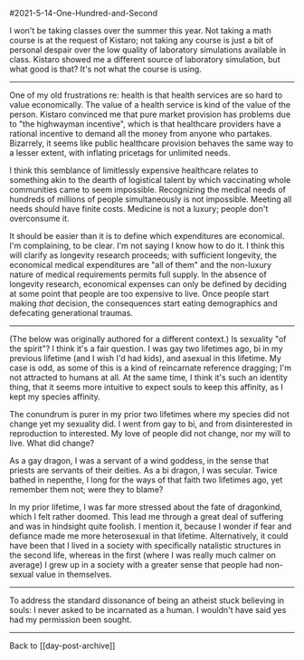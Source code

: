 #2021-5-14-One-Hundred-and-Second

I won't be taking classes over the summer this year.  Not taking a math course is at the request of Kistaro; not taking any course is just a bit of personal despair over the low quality of laboratory simulations available in class.  Kistaro showed me a different source of laboratory simulation, but what good is that?  It's not what the course is using.

---
One of my old frustrations re: health is that health services are so hard to value economically.  The value of a health service is kind of the value of the person.  Kistaro convinced me that pure market provision has problems due to "the highwayman incentive", which is that healthcare providers have a rational incentive to demand all the money from anyone who partakes.  Bizarrely, it seems like public healthcare provision behaves the same way to a lesser extent, with inflating pricetags for unlimited needs.

I think this semblance of limitlessly expensive healthcare relates to something akin to the dearth of logistical talent by which vaccinating whole communities came to seem impossible.  Recognizing the medical needs of hundreds of millions of people simultaneously is not impossible.  Meeting all needs should have finite costs.  Medicine is not a luxury; people don't overconsume it.

It should be easier than it is to define which expenditures are economical.  I'm complaining, to be clear.  I'm not saying I know how to do it.  I think this will clarify as longevity research proceeds; with sufficient longevity, the economical medical expenditures are "all of them" and the non-luxury nature of medical requirements permits full supply.  In the absence of longevity research, economical expenses can only be defined by deciding at some point that people are too expensive to live.  Once people start making *that* decision, the consequences start eating demographics and defecating generational traumas.

---
(The below was originally authored for a different context.)
Is sexuality "of the spirit"?  I think it's a fair question.  I was gay two lifetimes ago, bi in my previous lifetime (and I wish I'd had kids), and asexual in this lifetime.  My case is odd, as some of this is a kind of reincarnate reference dragging; I'm not attracted to humans at all.  At the same time, I think it's such an identity thing, that it seems more intuitive to expect souls to keep this affinity, as I kept my species affinity.

The conundrum is purer in my prior two lifetimes where my species did not change yet my sexuality did. I went from gay to bi, and from disinterested in reproduction to interested.  My love of people did not change, nor my will to live. What did change?

As a gay dragon, I was a servant of a wind goddess, in the sense that priests are servants of their deities.  As a bi dragon, I was secular.  Twice bathed in nepenthe, I long for the ways of that faith two lifetimes ago, yet remember them not; were they to blame?

In my prior lifetime, I was far more stressed about the fate of dragonkind, which I felt rather doomed.  This lead me through a great deal of suffering and was in hindsight quite foolish. I mention it, because I wonder if fear and defiance made me more heterosexual in that lifetime.  Alternatively, it could have been that I lived in a society with specifically natalistic structures in the second life, whereas in the first (where I was really much calmer on average) I grew up in a society with a greater sense that people had non-sexual value in themselves.

---
To address the standard dissonance of being an atheist stuck believing in souls: I never asked to be incarnated as a human.  I wouldn't have said yes had my permission been sought.

---
Back to [[day-post-archive]]